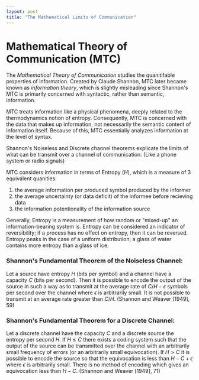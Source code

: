 ```yaml
---
layout: post
title: "The Mathematical Limits of Communication"
---
```


# Mathematical Theory of Communication (MTC)

The *Mathematical Theory of Communication* studies the quanitifable properties of information.
Created by Claude Shannon, MTC later became known as *information theory*, which is slightly misleading since Shannon's MTC is primarily concerned with syntactic, rather than semantic, information.

MTC treats information like a physical phenomena, deeply related to the thermodynamics notion of entropy.
Consequently, MTC is concerned with the data that makes up information, not necessarily the semantic content of information itself.
Because of this, MTC essentially analyzes information at the level of syntax.

Shannon's Noiseless and Discrete channel theorems explicate the limits of what can be transmit over a channel of communication.
(Like a phone system or radio signals)

MTC considers information in terms of Entropy ($H$), which is a measure of 3 equivalent quanities:
1. the average information per produced symbol produced by the informer
2. the average uncertainty (or data deficit) of the informee before recieving data
3. the information potentionality of the information source

Generally, Entropy is a measurement of how random or "mixed-up" an information-bearing system is.
Entropy can be considered an indicator of reversibility; if a process has no effect on entropy, then it can be reversed.
Entropy peaks in the case of a uniform distribution; a glass of water contains more entropy than a glass of ice.

### Shannon's Fundamental Theorem of the Noiseless Channel:
Let a source have entropy $H$ (bits per symbol) and a channel have a capacity $C$ (bits per second).
Then it is possible to encode the output of the source in such a way as to transmit at the average rate of $C/H−\epsilon$ symbols per second over the channel where $\epsilon$ is arbitrarily small.
It is not possible to transmit at an average rate greater than $C/H$.
(Shannon and Weaver [1949], 59) 

### Shannon's Fundamental Theorem for a Discrete Channel:
Let a discrete channel have the capacity $C$ and a discrete source the entropy per second $H$.
If $H \leq C$ there exists a coding system such that the output of the source can be transmitted over the channel with an arbitrarily small frequency of errors (or an arbitrarily small equivocation).
If $H > C$ it is possible to encode the source so that the equivocation is less than $H−C+\epsilon$ where $\epsilon$ is arbitrarily small.
There is no method of encoding which gives an equivocation less than $H−C$.
(Shannon and Weaver [1949], 71)
